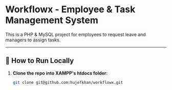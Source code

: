 # Workflowx - Employee & Task Management System

This is a PHP & MySQL project for employees to request leave and managers to assign tasks.

---

## 🚀 How to Run Locally

1. **Clone the repo into XAMPP's htdocs folder:**
   ```bash
   git clone git@github.com:hujefkhan/workflowx.git
